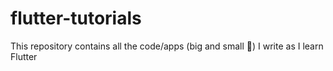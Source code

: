 # flutter-tutorials

This repository contains all the code/apps (big and small 🤡) I write as I learn Flutter
